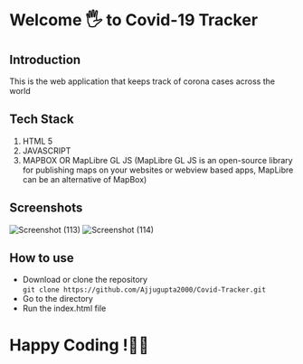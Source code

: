 # Welcome 🖐 to Covid-19 Tracker
## Introduction
This is the web application that keeps track of corona cases across the world
## Tech Stack
1. HTML 5
2. JAVASCRIPT
3. MAPBOX OR MapLibre GL JS (MapLibre GL JS is an open-source library for publishing maps on your websites or webview based apps, MapLibre can be an alternative of MapBox)
## Screenshots
![Screenshot (113)](https://user-images.githubusercontent.com/72141908/218259881-44091970-fa82-40fb-af76-86141faabda1.png)
![Screenshot (114)](https://user-images.githubusercontent.com/72141908/218259888-a2def3f2-508b-41b8-ae9c-ba1b44de337b.png)
## How to use
- Download or clone the repository  
   `git clone https://github.com/Ajjugupta2000/Covid-Tracker.git`
- Go to the directory
- Run the index.html file
# Happy Coding !🙂🙂  
